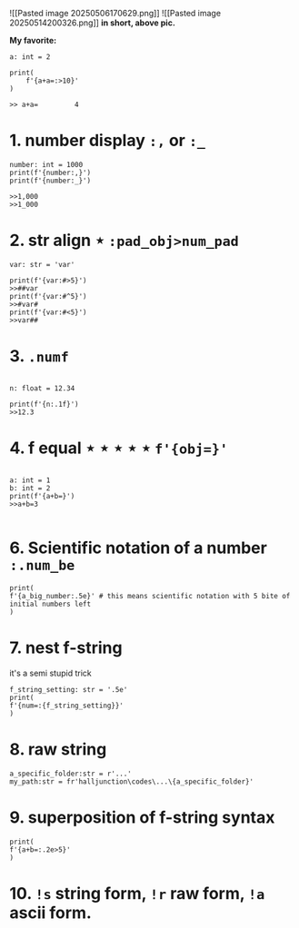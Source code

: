 ![[Pasted image 20250506170629.png]]
![[Pasted image 20250514200326.png]]
**in short, above pic.** 




**My favorite:**
~~~
a: int = 2

print(
    f'{a+a=:>10}'
)

>> a+a=         4      
~~~

# 1.  number display `:,` or `:_`
~~~
number: int = 1000
print(f'{number:,}')
print(f'{number:_}')

>>1,000
>>1_000

~~~

# 2. str align $\star$ `:pad_obj>num_pad`
~~~
var: str = 'var'

print(f'{var:#>5}')
>>##var
print(f'{var:#^5}')
>>#var#
print(f'{var:#<5}')
>>var##

~~~

# 3. `.numf`

~~~

n: float = 12.34

print(f'{n:.1f}')
>>12.3
~~~

# 4. f  equal $\star \star \star \star \star$ `f'{obj=}'`
~~~

a: int = 1
b: int = 2
print(f'{a+b=}')
>>a+b=3


~~~

# 6. Scientific notation of a number `:.num_be`
```
print(
f'{a_big_number:.5e}' # this means scientific notation with 5 bite of initial numbers left
)
```

# 7. nest f-string
it's a semi stupid trick
```
f_string_setting: str = '.5e'
print(
f'{num=:{f_string_setting}}'
)
```

# 8. raw string
```
a_specific_folder:str = r'...'
my_path:str = fr'halljunction\codes\...\{a_specific_folder}'
```

# 9. superposition of f-string syntax
```
print(
f'{a+b=:.2e>5}'
)
```



# 10. `!s` string form, `!r`  raw form, `!a` ascii form. 
